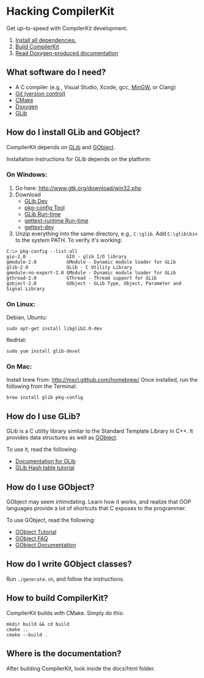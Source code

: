 Hacking CompilerKit
===================
Get up-to-speed with CompilerKit development. 

1. [Install all dependencies.](#what-software-do-i-need)
2. [Build CompilerKit](#how-to-build-compilerkit)
3. [Read Doxygen-produced documentation](#where-is-the-documentation) 

## What software do I need?
- A C compiler (e.g., Visual Studio, Xcode, gcc, [MinGW](http://sourceforge.net/projects/mingw/files/latest/download?source=files), or Clang)
- [Git (version control)](http://git-scm.com/downloads)
- [CMake](http://www.cmake.org/cmake/resources/software.html)
- [Doxygen](http://www.stack.nl/~dimitri/doxygen/download.html#latestsrc)
- [GLib](http://www.gtk.org/download/index.php)

## How do I install GLib and GObject?
CompilerKit depends on [GLib](http://developer.gnome.org/glib/) and [GObject](http://developer.gnome.org/gobject/).

Installation instructions for GLib depends on the platform:

### On Windows:
1. Go here: <http://www.gtk.org/download/win32.php>
2. Download 
    * [GLib Dev](http://ftp.gnome.org/pub/gnome/binaries/win32/glib/2.28/glib-dev_2.28.8-1_win32.zip) 
    * [pkg-config Tool](http://ftp.gnome.org/pub/gnome/binaries/win32/dependencies/pkg-config_0.26-1_win32.zip)
    * [GLib Run-time](http://ftp.gnome.org/pub/gnome/binaries/win32/glib/2.28/glib_2.28.8-1_win32.zip)
    * [gettext-runtime Run-time](http://ftp.gnome.org/pub/gnome/binaries/win32/dependencies/gettext-runtime_0.18.1.1-2_win32.zip)
    * [gettext-dev](http://ftp.gnome.org/pub/gnome/binaries/win32/dependencies/gettext-runtime-dev_0.18.1.1-2_win32.zip)
3. Unzip everything into the same directory, e.g., `C:\glib`. Add `C:\glib\bin` to the system PATH. To verify it's working:

```
C:\> pkg-config --list-all
gio-2.0               GIO - glib I/O library
gmodule-2.0           GModule - Dynamic module loader for GLib
glib-2.0              GLib - C Utility Library
gmodule-no-export-2.0 GModule - Dynamic module loader for GLib
gthread-2.0           GThread - Thread support for GLib
gobject-2.0           GObject - GLib Type, Object, Parameter and Signal Library
```

### On Linux:
Debian, Ubuntu:

    sudo apt-get install libglib2.0-dev

RedHat:

    sudo yum install glib-devel

### On Mac:
Install brew from: <http://mxcl.github.com/homebrew/>
Once installed, run the following from the Terminal:

    brew install glib pkg-config

## How do I use GLib?
GLib is a C utility library similar to the Standard Template Library in C++. It provides data structures as well as [GObject](#how-do-i-use-gobject).

To use it, read the following:

* [Documentation for GLib](http://developer.gnome.org/glib/stable/)
* [GLib Hash table tutorial](http://www.ibm.com/developerworks/linux/tutorials/l-glib/section5.html)

## How do I use GObject?
GObject may seem intimidating. Learn how it works, and realize that OOP languages provide a lot of shortcuts that C exposes to the programmer.

To use GObject, read the following:

* [GObject Tutorial](http://syscall.org/doku.php/gobjectutorial/start)
* [GObject FAQ](http://irrepupavel.com/documents/gtk/gobject-faq.html)
* [GObject Documentation](http://developer.gnome.org/gobject/stable/)

## How do I write GObject classes?
Run `./generate.sh`, and follow the instructions.

## How to build CompilerKit?
CompilerKit builds with CMake. Simply do this:

```
mkdir build && cd build
cmake ..
cmake --build .
```

## Where is the documentation?
After building CompilerKit, look inside the docs/html folder.
